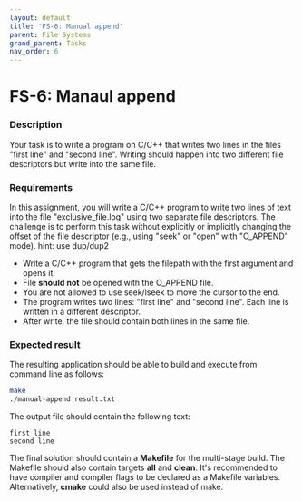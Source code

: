 ```yaml
---
layout: default
title: 'FS-6: Manual append'
parent: File Systems
grand_parent: Tasks
nav_order: 6
---
```


# FS-6: Manaul append

### Description

Your task is to write a program on C/C++ that writes two lines in the files "first line" and "second line".
Writing should happen into two different file descriptors but write into the same file.

### Requirements 

In this assignment, you will write a C/C++ program to write two lines of text into the file "exclusive_file.log" using two separate file descriptors. The challenge is to perform this task without explicitly or implicitly changing the offset of the file descriptor (e.g., using "seek" or "open" with "O_APPEND" mode).
hint: use dup/dup2

- Write a C/C++ program that gets the filepath with the first argument and opens it.
- File **should not** be opened with the O_APPEND file. 
- You are not allowed to use seek/lseek to move the cursor to the end.
- The program writes two lines: "first line" and "second line". Each line is written in a different descriptor.
- After write, the file should contain both lines in the same file.

### Expected result

The resulting application should be able to build and execute from command line as follows:

```sh
make
./manual-append result.txt
```

The output file should contain the following text:
```
first line
second line
```

The final solution should contain a **Makefile** for the multi-stage build. The Makefile should also contain targets **all** and **clean**. It's recommended to have compiler and compiler flags to be declared as a Makefile variables. Alternatively, **cmake** could also be used instead of make. 
